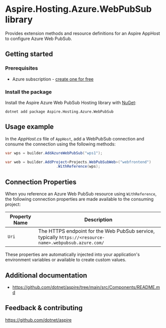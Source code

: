 # Aspire.Hosting.Azure.WebPubSub library

Provides extension methods and resource definitions for an Aspire AppHost to configure Azure Web PubSub.

## Getting started

### Prerequisites

- Azure subscription - [create one for free](https://azure.microsoft.com/free/)

### Install the package

Install the Aspire Azure Web PubSub Hosting library with [NuGet](https://www.nuget.org):

```dotnetcli
dotnet add package Aspire.Hosting.Azure.WebPubSub
```

## Usage example

In the _AppHost.cs_ file of `AppHost`, add a WebPubSub connection and consume the connection using the following methods:

```csharp
var wps = builder.AddAzureWebPubSub("wps1");

var web = builder.AddProject<Projects.WebPubSubWeb>("webfrontend")
                       .WithReference(wps);
```

## Connection Properties

When you reference an Azure Web PubSub resource using `WithReference`, the following connection properties are made available to the consuming project:

| Property Name | Description |
|---------------|-------------|
| `Uri` | The HTTPS endpoint for the Web PubSub service, typically `https://<resource-name>.webpubsub.azure.com/` |

These properties are automatically injected into your application's environment variables or available to create custom values.

## Additional documentation

* https://github.com/dotnet/aspire/tree/main/src/Components/README.md

## Feedback & contributing

https://github.com/dotnet/aspire

